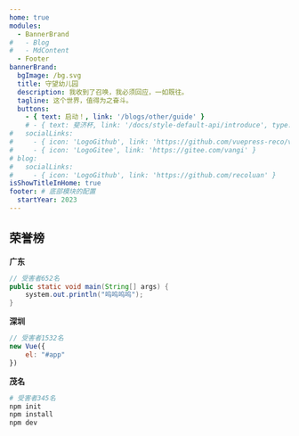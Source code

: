 ```yaml
---
home: true
modules:
  - BannerBrand
#   - Blog
#   - MdContent
  - Footer
bannerBrand:
  bgImage: /bg.svg
  title: 守望幼儿园
  description: 我收到了召唤，我必须回应，一如既往。
  tagline: 这个世界，值得为之奋斗。
  buttons:
    - { text: 启动！, link: '/blogs/other/guide' }
    # - { text: 斐济杯, link: '/docs/style-default-api/introduce', type: 'plain' }
#   socialLinks:
#     - { icon: 'LogoGithub', link: 'https://github.com/vuepress-reco/vuepress-theme-reco' }
#     - { icon: 'LogoGitee', link: 'https://gitee.com/vangi' }
# blog:
#   socialLinks:
#     - { icon: 'LogoGithub', link: 'https://github.com/recoluan' }
isShowTitleInHome: true
footer: # 底部模块的配置
  startYear: 2023
---
```


## 荣誉榜

**广东**

```java
// 受害者652名
public static void main(String[] args) {
    system.out.println("呜呜呜呜");
}
```

**深圳**

```javascript
// 受害者1532名
new Vue({
    el: "#app"
})
```

**茂名**

```bash
# 受害者345名
npm init
npm install
npm dev
```
